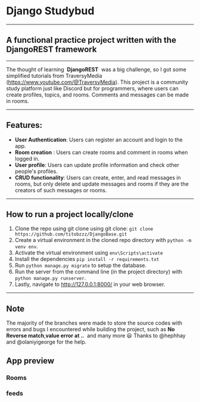 
# Django Studybud
---
## A functional practice project written with the DjangoREST framework
---
The thought of learning  **DjangoREST**  was a big challenge, so I got some simplified tutorials from TraversyMedia (https://www.youtube.com/@TraversyMedia).
This project is a community study platform just like Discord but for programmers, where users can create profiles, topics, and rooms. Comments and messages can be made in rooms.
***


## Features:
+ **User Authentication**: Users can register an account and login to the app.
+ **Room creation** : Users can create rooms and comment in rooms when logged in.
+ **User profile**: Users can update profile information and check other people's profiles.
+ **CRUD functionality**: Users can create, enter, and read messages in rooms, but only delete and update messages and rooms if they are the creators of such messages or rooms.
---

## How to run a project locally/clone


1. Clone the repo using git clone using git clone:
`git clone https://github.com/titobzzz/DjangoBase.git`
2. Create a virtual environment in the cloned repo directory with `python -m venv env`.
3. Activate the virtual environment using `env\Scripts\activate`
4. Install the dependencies `pip install -r requirements.txt`
5. Run `python manage.py migrate` to setup the database.
6. Run the server from the command line (in the project directory) with `python manage.py runserver`.
7. Lastly, navigate to http://127.0.0.1:8000/ in your web browser.


---
## Note
The majority of the branches were made to store the source codes with errors and bugs I encountered while building the project, such as **No Reverse match**,**value error at ..**  and many more :smiley: Thanks to @hephhay and @olaniyigeorge for the help.

## App preview 
### Rooms

### feeds
